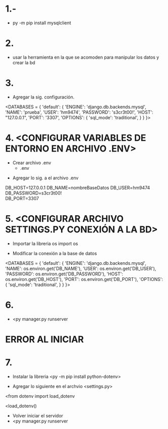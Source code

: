 # <CONFIGURAR MYSQL EN DJANGO>

# 1.- <INSTALAR LIBRERIA O DEPENDENCIA EXTRA Y PERMITA CONECTAR A MYSQL>

* py -m pip install mysqlclient

# 2. <CREAR BASE DE DATOS EN EL GESTOR DE BD>

* usar la herramienta en la que se acomoden para manipular los datos y crear la bd

# 3. <CONFIGURAR EL ARCHIVO DE SETTINGS.PY QUE ESTA EN LA CARPETA CORE PARA CONFIGURAR MYSQL>  

* Agregar la sig. configuración.

<DATABASES = {
    'default': {
        'ENGINE': 'django.db.backends.mysql',
        'NAME': 'prueba',
        'USER': 'hm9474',
        'PASSWORD': 's3cr3t00!',
        'HOST': "127.0.0.1",
        'PORT': '3307',
        'OPTIONS': {
            'sql_mode': 'traditional',
        }
    }
}>

# 4. <CONFIGURAR VARIABLES DE ENTORNO EN ARCHIVO .ENV>

* Crear archivo .env
   - <echo > .env

- Agregar lo sig. a el archivo .env

 DB_HOST=127.0.0.1
 DB_NAME=nombreBaseDatos
 DB_USER=hm9474
 DB_PASSWORD=s3cr3t00!      
 DB_PORT=3307    

# 5. <CONFIGURAR ARCHIVO SETTINGS.PY CONEXIÓN A LA BD>
- Importar la libreria os
     import os

- Modificar la conexión a la base de datos

<DATABASES = {
    'default': {
        'ENGINE': 'django.db.backends.mysql',
        'NAME': os.environ.get('DB_NAME'),
        'USER': os.environ.get('DB_USER'),
        'PASSWORD': os.environ.get('DB_PASSWORD'),
        'HOST': os.environ.get('DB_HOST'),
        'PORT': os.environ.get('DB_PORT'),
         'OPTIONS': {
            'sql_mode': 'traditional',
        }
    }
}>

# 6. <INICIAR EL SERVIDOR DJANGO>
  - <py manager.py runserver

 # ERROR AL INICIAR

# 7. <CONFIGURAR ARCHIVO SETTINGS.PY VARIABLES DE ENTORNO>

- Instalar la libreria 
   <py -m pip install python-dotenv>

- Agregar lo siguiente en el archvio <settings.py>

<from dotenv import load_dotenv

<load_dotenv()

- Volver iniciar el servidor
- <py manager.py runserver
 
